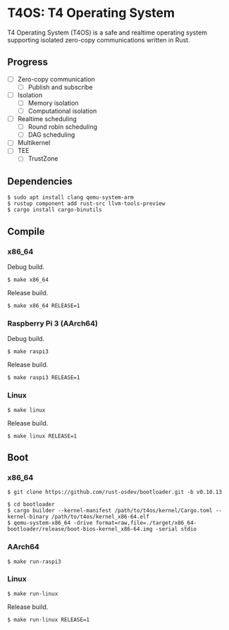 # T4OS: T4 Operating System

T4 Operating System (T4OS) is a safe and realtime operating system supporting
isolated zero-copy communications written in Rust.

## Progress

- [ ] Zero-copy communication
  - [ ] Publish and subscribe
- [ ] Isolation
  - [ ] Memory isolation
  - [ ] Computational isolation
- [ ] Realtime scheduling
  - [ ] Round robin scheduling
  - [ ] DAG scheduling
- [ ] Multikernel
- [ ] TEE
  - [ ] TrustZone

## Dependencies

```text
$ sudo apt install clang qemu-system-arm
$ rustup component add rust-src llvm-tools-preview
$ cargo install cargo-binutils
```

## Compile

### x86_64

Debug build.

```text
$ make x86_64
```

Release build.

```text
$ make x86_64 RELEASE=1
```

### Raspberry Pi 3 (AArch64)

Debug build.

```text
$ make raspi3
```

Release build.

```text
$ make raspi3 RELEASE=1
```

### Linux

```text
$ make linux
```

Release build.

```text
$ make linux RELEASE=1
```

## Boot

### x86\_64

```text
$ git clone https://github.com/rust-osdev/bootloader.git -b v0.10.13
```

```text
$ cd bootloader
$ cargo builder --kernel-manifest /path/to/t4os/kernel/Cargo.toml --kernel-binary /path/to/t4os/kernel_x86-64.elf
$ qemu-system-x86_64 -drive format=raw,file=./target/x86_64-bootloader/release/boot-bios-kernel_x86-64.img -serial stdio
```

### AArch64

```text
$ make run-raspi3
```

### Linux

```text
$ make run-linux
```

Release build.

```text
$ make run-linux RELEASE=1
```
